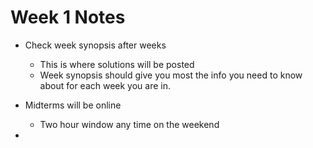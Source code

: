 # Week 1 Notes

- Check week synopsis after weeks
    - This is where solutions will be posted
    - Week synopsis should give you most the info you need to know about for each week you are in.

- Midterms will be online
    - Two hour window any time on the weekend

- 